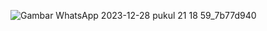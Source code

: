 ![Gambar WhatsApp 2023-12-28 pukul 21 18 59_7b77d940](https://github.com/DhiyaUlhaqKhairunnisa00/014_RestAPI/assets/115076280/ee4974b7-baeb-40d0-a127-07f84ff34505)
